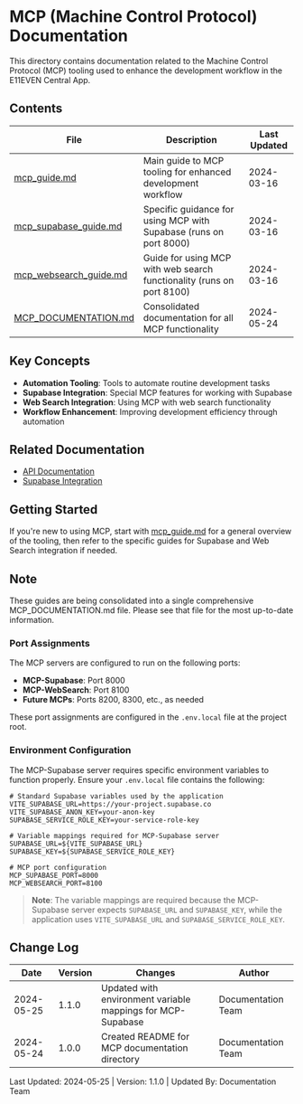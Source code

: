 # MCP (Machine Control Protocol) Documentation

This directory contains documentation related to the Machine Control Protocol (MCP) tooling used to enhance the development workflow in the E11EVEN Central App.

## Contents

| File | Description | Last Updated |
|------|-------------|--------------|
| [mcp_guide.md](./mcp_guide.md) | Main guide to MCP tooling for enhanced development workflow | 2024-03-16 |
| [mcp_supabase_guide.md](./mcp_supabase_guide.md) | Specific guidance for using MCP with Supabase (runs on port 8000) | 2024-03-16 |
| [mcp_websearch_guide.md](./mcp_websearch_guide.md) | Guide for using MCP with web search functionality (runs on port 8100) | 2024-03-16 |
| [MCP_DOCUMENTATION.md](./MCP_DOCUMENTATION.md) | Consolidated documentation for all MCP functionality | 2024-05-24 |

## Key Concepts

- **Automation Tooling**: Tools to automate routine development tasks
- **Supabase Integration**: Special MCP features for working with Supabase
- **Web Search Integration**: Using MCP with web search functionality
- **Workflow Enhancement**: Improving development efficiency through automation

## Related Documentation

- [API Documentation](../api/API_DOCUMENTATION.md)
- [Supabase Integration](../supabase/SUPABASE_INTEGRATION.md)

## Getting Started

If you're new to using MCP, start with [mcp_guide.md](./mcp_guide.md) for a general overview of the tooling, then refer to the specific guides for Supabase and Web Search integration if needed.

## Note

These guides are being consolidated into a single comprehensive MCP_DOCUMENTATION.md file. Please see that file for the most up-to-date information.

### Port Assignments

The MCP servers are configured to run on the following ports:

- **MCP-Supabase**: Port 8000
- **MCP-WebSearch**: Port 8100
- **Future MCPs**: Ports 8200, 8300, etc., as needed

These port assignments are configured in the `.env.local` file at the project root.

### Environment Configuration

The MCP-Supabase server requires specific environment variables to function properly. Ensure your `.env.local` file contains the following:

```
# Standard Supabase variables used by the application
VITE_SUPABASE_URL=https://your-project.supabase.co
VITE_SUPABASE_ANON_KEY=your-anon-key
SUPABASE_SERVICE_ROLE_KEY=your-service-role-key

# Variable mappings required for MCP-Supabase server
SUPABASE_URL=${VITE_SUPABASE_URL}
SUPABASE_KEY=${SUPABASE_SERVICE_ROLE_KEY}

# MCP port configuration
MCP_SUPABASE_PORT=8000
MCP_WEBSEARCH_PORT=8100
```

> **Note**: The variable mappings are required because the MCP-Supabase server expects `SUPABASE_URL` and `SUPABASE_KEY`, while the application uses `VITE_SUPABASE_URL` and `SUPABASE_SERVICE_ROLE_KEY`.

## Change Log

| Date | Version | Changes | Author |
|------|---------|---------|--------|
| 2024-05-25 | 1.1.0 | Updated with environment variable mappings for MCP-Supabase | Documentation Team |
| 2024-05-24 | 1.0.0 | Created README for MCP documentation directory | Documentation Team |

Last Updated: 2024-05-25 | Version: 1.1.0 | Updated By: Documentation Team 
